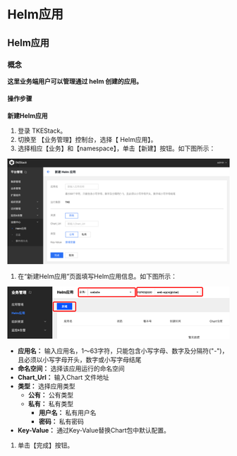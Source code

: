 # Helm应用

## Helm应用

### 概念

**这里业务端用户可以管理通过 helm 创建的应用。**

#### 操作步骤

**新建Helm应用**

1. 登录 TKEStack。
2. 切换至 【业务管理】控制台，选择【 Helm应用】。
3. 选择相应【业务】和【namespace】，单击【新建】按钮。如下图所示： 

![](../../../.gitbook/assets/image%20%286%29.png)

1. 在“新建Helm应用”页面填写Helm应用信息。如下图所示： 

![](../../../.gitbook/assets/image%20%284%29.png)

* **应用名：** 输入应用名，1～63字符，只能包含小写字母、数字及分隔符\("-"\)，且必须以小写字母开头，数字或小写字母结尾
* **命名空间：** 选择该应用运行的命名空间
* **Chart\_Url：** 输入Chart 文件地址
* **类型：** 选择应用类型
  * **公有：** 公有类型
  * **私有：** 私有类型
    * **用户名：** 私有用户名
    * **密码：** 私有密码
* **Key-Value：** 通过Key-Value替换Chart包中默认配置。

1. 单击【完成】按钮。

